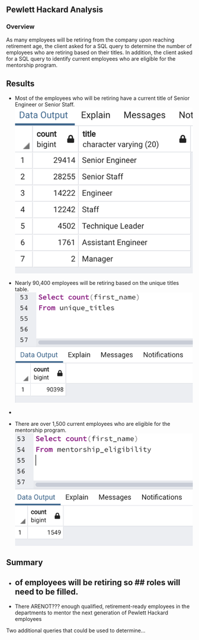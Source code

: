 ## Pewlett Hackard Analysis
### Overview
As many employees will be retiring from the company upon reaching retirement age, the client asked for a SQL query to determine the number of employees who are retiring based on their titles.  In addition, the client asked for a SQL query to identify current employees who are eligible for the mentorship program.

## Results
- Most of the employees who will be retiring have a current title of Senior Engineer or Senior Staff.
![retiring titles](Pictures/retiring_titles.png)


- Nearly 90,400 employees will be retiring based on the unique titles table.
![unique titles](Pictures/unique_titles.png)

- 
- There are over 1,500 current employees who are eligible for the mentorship program.
![mentroship eligibility](Pictures/mentorship_eligibility.png)

## Summary
- ## of employees will be retiring so ## roles will need to be filled.
- There ARENOT??? enough qualified, retirement-ready employees in the departments to mentor the next generation of Pewlett Hackard employees

Two additional queries that could be used to determine...

